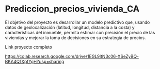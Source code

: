 # Prediccion_precios_vivienda_CA
El objetivo del proyecto es desarrollar un modelo predictivo que, usando datos de geolocalización (latitud, longitud, distancia a la costa) y características del inmueble, permita estimar con precisión el precio de las viviendas y mejorar la toma de decisiones en su estrategia de precios.

Link proyecto completo 

https://colab.research.google.com/drive/1EGL9ltN3c06-XSeZyBQ-BKA4Q1XpfYgH?usp=sharing
